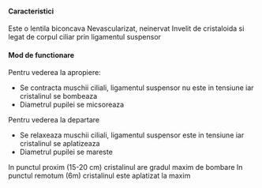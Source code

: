 #### Caracteristici
Este o lentila biconcava
Nevascularizat, neinervat
Invelit de cristaloida si legat de corpul ciliar prin ligamentul suspensor

#### Mod de functionare
Pentru vederea la apropiere:
- Se contracta muschii ciliali, ligamentul suspensor nu este in tensiune iar cristalinul se 
bombeaza
- Diametrul pupilei se micsoreaza

Pentru vederea la departare
- Se relaxeaza muschii ciliali, ligamentul suspensor este in tensiune iar cristalinul se aplatizeaza 
- Diametrul pupilei se mareste

In punctul proxim (15-20 cm) cristalinul are gradul maxim de bombare
In punctul remotum (6m) cristalinul este aplatizat la maxim
